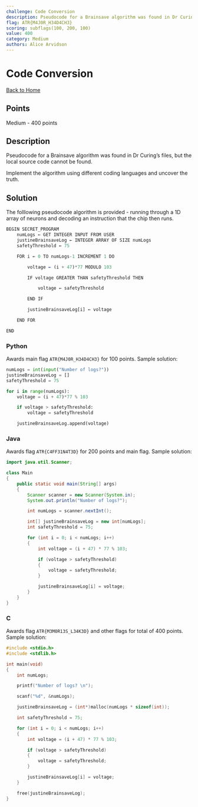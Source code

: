 ```yaml
---
challenge: Code Conversion
description: Pseudocode for a Brainsave algorithm was found in Dr Curing’s files, but the local source code cannot be found. \nImplement the algorithm using different coding languages and uncover the truth.
flag: ATR{M4J0R_H34D4CH3}
scoring: subflags(100, 200, 100)
value: 400
category: Medium
authors: Alice Arvidson
---
```


# Code Conversion

[Back to Home](../../README.md)

## Points

Medium - 400 points

## Description

Pseudocode for a Brainsave algorithm was found in Dr Curing’s files, but the local source code cannot be found. 

Implement the algorithm using different coding languages and uncover the truth.

## Solution

The folllowing pseudocode algorithm is provided - running through a 1D array of neurons and decoding an instruction that the chip then runs.

```js
BEGIN SECRET_PROGRAM
    numLogs ← GET INTEGER INPUT FROM USER
    justineBrainsaveLog ← INTEGER ARRAY OF SIZE numLogs
    safetyThreshold ← 75

    FOR i ← 0 TO numLogs-1 INCREMENT 1 DO

        voltage ← (i + 47)*77 MODULO 103

        IF voltage GREATER THAN safetyThreshold THEN

            voltage ← safetyThreshold

        END IF

        justineBrainsaveLog[i] ← voltage

    END FOR

END 
```

### Python

Awards main flag `ATR{M4J0R_H34D4CH3}` for 100 points. Sample solution:

```python
numLogs = int(input("Number of logs?"))
justineBrainsaveLog = []
safetyThreshold = 75

for i in range(numLogs):
    voltage = (i + 47)*77 % 103

    if voltage > safetyThreshold:
        voltage = safetyThreshold

    justineBrainsaveLog.append(voltage)

```

### Java

Awards flag `ATR{C4FF31N4T3D}` for 200 points and main flag. Sample solution:

```java
import java.util.Scanner;

class Main
{
    public static void main(String[] args) 
    {
        Scanner scanner = new Scanner(System.in);
        System.out.println("Number of logs?");

        int numLogs = scanner.nextInt();

        int[] justineBrainsaveLog = new int[numLogs];
        int safetyThreshold = 75;

        for (int i = 0; i < numLogs; i++)
        {
            int voltage = (i + 47) * 77 % 103;

            if (voltage > safetyThreshold)
            {
                voltage = safetyThreshold;
            }

            justineBrainsaveLog[i] = voltage;
        }
    }
}
```

### C

Awards flag `ATR{M3M0R13S_L34K3D}` and other flags for total of 400 points. Sample solution:

```c
#include <stdio.h>
#include <stdlib.h>

int main(void)
{
    int numLogs; 

    printf("Number of logs? \n");

    scanf("%d", &numLogs);

    justineBrainsaveLog = (int*)malloc(numLogs * sizeof(int));

    int safetyThreshold = 75;

    for (int i = 0; i < numLogs; i++)
    {
        int voltage = (i + 47) * 77 % 103;

        if (voltage > safetyThreshold)
        {
            voltage = safetyThreshold;
        }

        justineBrainsaveLog[i] = voltage;
    }

    free(justineBrainsaveLog);
}
```